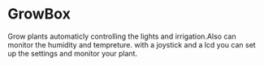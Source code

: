 # GrowBox
Grow plants automaticly controlling the lights and irrigation.Also can monitor the humidity and tempreture.
with a joystick and a lcd you can set up the settings and monitor your plant.

